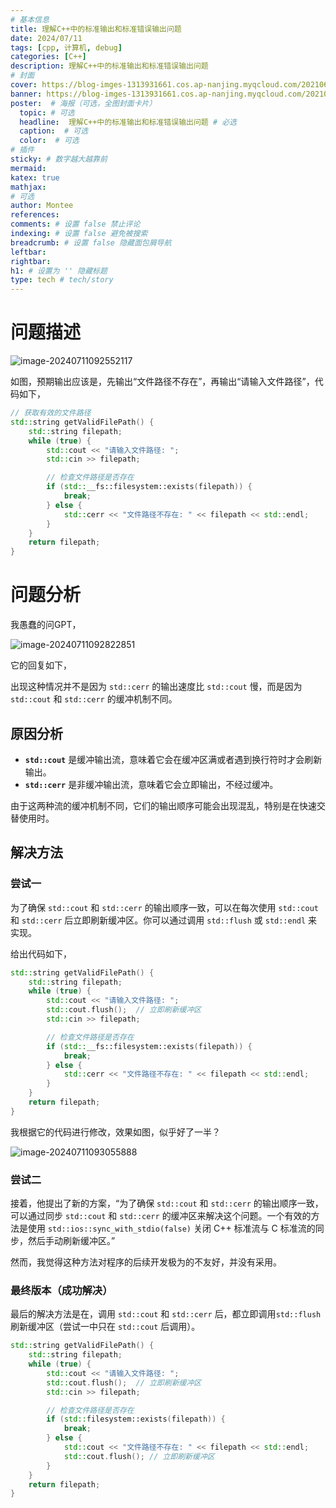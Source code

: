 ```yaml
---
# 基本信息
title: 理解C++中的标准输出和标准错误输出问题
date: 2024/07/11
tags: [cpp, 计算机, debug]
categories: [C++]
description: 理解C++中的标准输出和标准错误输出问题
# 封面
cover: https://blog-imges-1313931661.cos.ap-nanjing.myqcloud.com/202106111326352430.jpg
banner: https://blog-imges-1313931661.cos.ap-nanjing.myqcloud.com/202106111326352430.jpg
poster:  # 海报（可选，全图封面卡片）
  topic: # 可选
  headline:  理解C++中的标准输出和标准错误输出问题 # 必选
  caption:  # 可选
  color:  # 可选
# 插件
sticky: # 数字越大越靠前
mermaid:
katex: true
mathjax: 
# 可选
author: Montee
references:
comments: # 设置 false 禁止评论
indexing: # 设置 false 避免被搜索
breadcrumb: # 设置 false 隐藏面包屑导航
leftbar: 
rightbar:
h1: # 设置为 '' 隐藏标题
type: tech # tech/story
---
```


# 问题描述

![image-20240711092552117](https://blog-imges-1313931661.cos.ap-nanjing.myqcloud.com/image-20240711092552117.png)

如图，预期输出应该是，先输出“文件路径不存在”，再输出“请输入文件路径”，代码如下，

```C++
// 获取有效的文件路径
std::string getValidFilePath() {
    std::string filepath;
    while (true) {
        std::cout << "请输入文件路径: ";
        std::cin >> filepath;

        // 检查文件路径是否存在
        if (std::__fs::filesystem::exists(filepath)) {
            break;
        } else {
            std::cerr << "文件路径不存在: " << filepath << std::endl;
        }
    }
    return filepath;
}
```

# 问题分析

我愚蠢的问GPT，

![image-20240711092822851](https://blog-imges-1313931661.cos.ap-nanjing.myqcloud.com/image-20240711092822851.png)

它的回复如下，

出现这种情况并不是因为 `std::cerr` 的输出速度比 `std::cout` 慢，而是因为 `std::cout` 和 `std::cerr` 的缓冲机制不同。

## 原因分析

- **`std::cout`** 是缓冲输出流，意味着它会在缓冲区满或者遇到换行符时才会刷新输出。
- **`std::cerr`** 是非缓冲输出流，意味着它会立即输出，不经过缓冲。

由于这两种流的缓冲机制不同，它们的输出顺序可能会出现混乱，特别是在快速交替使用时。

## 解决方法


### 尝试一
为了确保 `std::cout` 和 `std::cerr` 的输出顺序一致，可以在每次使用 `std::cout` 和 `std::cerr` 后立即刷新缓冲区。你可以通过调用 `std::flush` 或 `std::endl` 来实现。

给出代码如下，

```C++
std::string getValidFilePath() {
    std::string filepath;
    while (true) {
        std::cout << "请输入文件路径: ";
        std::cout.flush();  // 立即刷新缓冲区
        std::cin >> filepath;

        // 检查文件路径是否存在
        if (std::__fs::filesystem::exists(filepath)) {
            break;
        } else {
            std::cerr << "文件路径不存在: " << filepath << std::endl;
        }
    }
    return filepath;
}

```

我根据它的代码进行修改，效果如图，似乎好了一半？

![image-20240711093055888](https://blog-imges-1313931661.cos.ap-nanjing.myqcloud.com/image-20240711093055888.png)

### 尝试二
接着，他提出了新的方案，“为了确保 `std::cout` 和 `std::cerr` 的输出顺序一致，可以通过同步 `std::cout` 和 `std::cerr` 的缓冲区来解决这个问题。一个有效的方法是使用 `std::ios::sync_with_stdio(false)` 关闭 C++ 标准流与 C 标准流的同步，然后手动刷新缓冲区。”

然而，我觉得这种方法对程序的后续开发极为的不友好，并没有采用。

### 最终版本（成功解决）

最后的解决方法是在，调用 `std::cout` 和 `std::cerr` 后，都立即调用`std::flush` 刷新缓冲区（尝试一中只在 `std::cout` 后调用）。

```C++
std::string getValidFilePath() {
    std::string filepath;
    while (true) {
        std::cout << "请输入文件路径: ";
        std::cout.flush();  // 立即刷新缓冲区
        std::cin >> filepath;

        // 检查文件路径是否存在
        if (std::filesystem::exists(filepath)) {
            break;
        } else {
            std::cout << "文件路径不存在: " << filepath << std::endl;
            std::cout.flush(); // 立即刷新缓冲区
        }
    }
    return filepath;
}
```

